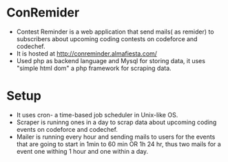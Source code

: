 # ConRemider
* Contest Reminder is a web application that send mails( as remider) to subscribers about upcoming coding contests on codeforce and codechef.
* It is hosted at http://conreminder.almafiesta.com/
* Used php as backend language and Mysql for storing data, it uses "simple html dom" a php framework for scraping data.

# Setup
* It uses cron- a time-based job scheduler in Unix-like OS.
* Scraper is runinng ones in a day to scrap data about upcoming coding events on codeforce and codechef.
* Mailer is running every hour and sending mails to users for the events that are going to start in 1min to 60 min OR 1h 24 hr,
thus two mails for a event one withing 1 hour and one within a day.

